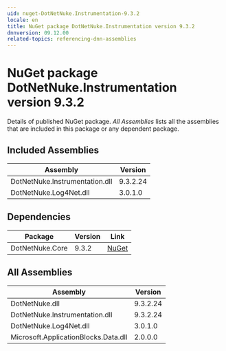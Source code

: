 ```yaml
---
uid: nuget-DotNetNuke.Instrumentation-9.3.2
locale: en
title: NuGet package DotNetNuke.Instrumentation version 9.3.2
dnnversion: 09.12.00
related-topics: referencing-dnn-assemblies
---
```


# NuGet package DotNetNuke.Instrumentation version 9.3.2
Details of published NuGet package.
*All Assemblies* lists all the assemblies that are included in this package or any dependent package.

## Included Assemblies

|Assembly|Version|
|---|---|
|DotNetNuke.Instrumentation.dll|9.3.2.24|
|DotNetNuke.Log4Net.dll|3.0.1.0|

## Dependencies

|Package|Version|Link|
|---|---|---|
|DotNetNuke.Core|9.3.2|[NuGet](https://www.nuget.org/packages/DotNetNuke.Core/9.3.2)|

## All Assemblies

|Assembly|Version|
|---|---|
|DotNetNuke.dll|9.3.2.24|
|DotNetNuke.Instrumentation.dll|9.3.2.24|
|DotNetNuke.Log4Net.dll|3.0.1.0|
|Microsoft.ApplicationBlocks.Data.dll|2.0.0.0|

